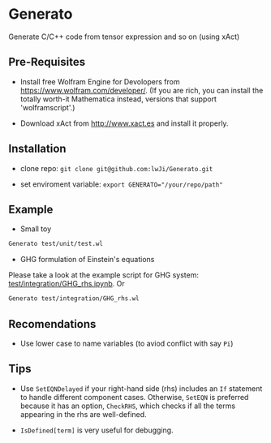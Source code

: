 # Generato

Generate C/C++ code from tensor expression and so on (using xAct)

## Pre-Requisites

* Install free Wolfram Engine for Devolopers from https://www.wolfram.com/developer/.
(If you are rich, you can install the totally worth-it Mathematica instead, versions that support 'wolframscript'.)

* Download xAct from http://www.xact.es and install it properly.

## Installation

* clone repo: `git clone git@github.com:lwJi/Generato.git`

* set enviroment variable: `export GENERATO="/your/repo/path"`

## Example

* Small toy

```bash
Generato test/unit/test.wl
```

* GHG formulation of Einstein's equations

Please take a look at the example script for GHG system: [test/integration/GHG_rhs.ipynb](https://github.com/lwJi/Generato/blob/main/test/integration/GHG_rhs.ipynb). Or

```bash
Generato test/integration/GHG_rhs.wl
```

## Recomendations

* Use lower case to name variables (to aviod conflict with say `Pi`)

## Tips

* Use `SetEQNDelayed` if your right-hand side (rhs) includes an `If` statement to handle different component cases. Otherwise, `SetEQN` is preferred because it has an option, `CheckRHS`, which checks if all the terms appearing in the rhs are well-defined.

* `IsDefined[term]` is very useful for debugging.

